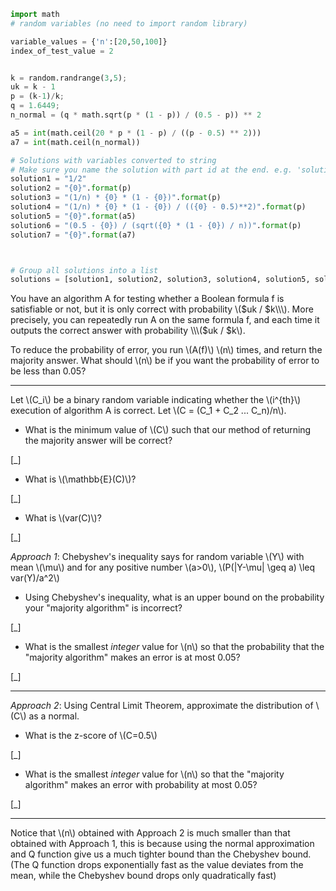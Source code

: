 ```python
import math
# random variables (no need to import random library)

variable_values = {'n':[20,50,100]}
index_of_test_value = 2


k = random.randrange(3,5);
uk = k - 1
p = (k-1)/k;
q = 1.6449;
n_normal = (q * math.sqrt(p * (1 - p)) / (0.5 - p)) ** 2

a5 = int(math.ceil(20 * p * (1 - p) / ((p - 0.5) ** 2)))
a7 = int(math.ceil(n_normal))

# Solutions with variables converted to string
# Make sure you name the solution with part id at the end. e.g. 'solution1' will be solution for part 1. 
solution1 = "1/2"
solution2 = "{0}".format(p)
solution3 = "(1/n) * {0} * (1 - {0})".format(p)
solution4 = "(1/n) * {0} * (1 - {0}) / (({0} - 0.5)**2)".format(p)
solution5 = "{0}".format(a5)
solution6 = "(0.5 - {0}) / (sqrt({0} * (1 - {0}) / n))".format(p)
solution7 = "{0}".format(a7)



# Group all solutions into a list
solutions = [solution1, solution2, solution3, solution4, solution5, solution6, solution7]


```


You have an algorithm A for testing whether a Boolean formula f is satisfiable or not, but it is only correct with probability \\\($uk / $k\\\). More precisely, you can repeatedly run A on the same formula f, and each time it outputs the correct answer with probability \\\($uk / $k\\\).

To reduce the probability of error, you run \\\(A(f)\\\) \\\(n\\\) times, and return the majority answer. What should \\\(n\\\) be if you want the probability of error to be less than 0.05?

---

Let \\\(C_i\\\) be a binary random variable indicating whether the \\\(i^{th}\\\) execution of algorithm A is correct.  Let \\\(C = (C_1 + C_2 ... C_n)/n\\\).

- What is the minimum value of \\\(C\\\) such that our method of returning the majority answer will be correct?  
 
[_]

- What is \\\(\\mathbb{E}(C)\\\)?  
 
[_]

- What is \\\(var(C)\\\)?  

[_]


_Approach 1_:
Chebyshev's inequality says for random variable \\\(Y\\\) with mean \\\(\\mu\\\) and for any positive number \\\(a>0\\\), \\\(P(|Y-\\mu| \\geq a) \\leq var(Y)/a^2\\\)

- Using Chebyshev's inequality, what is an upper bound on the probability your "majority algorithm" is incorrect?  

[_]

- What is the smallest *integer* value for \\\(n\\\) so that the probability that the "majority algorithm" makes an error is at most 0.05?  

[_]

---

_Approach 2_:
Using Central Limit Theorem, approximate the distribution of \\\(C\\\) as a normal.
- What is the z-score of \\\(C=0.5\\\) 

[_]


- What is the smallest *integer* value for \\\(n\\\) so that the "majority algorithm" makes an error with probability at most 0.05? 

[_]


---

Notice that \\\(n\\\) obtained with Approach 2 is much smaller than that obtained with Approach 1, this is because using the normal approximation and Q function give us a much tighter bound than the Chebyshev bound. (The Q function drops exponentially fast as the value deviates from the mean, while the Chebyshev bound drops only quadratically fast)